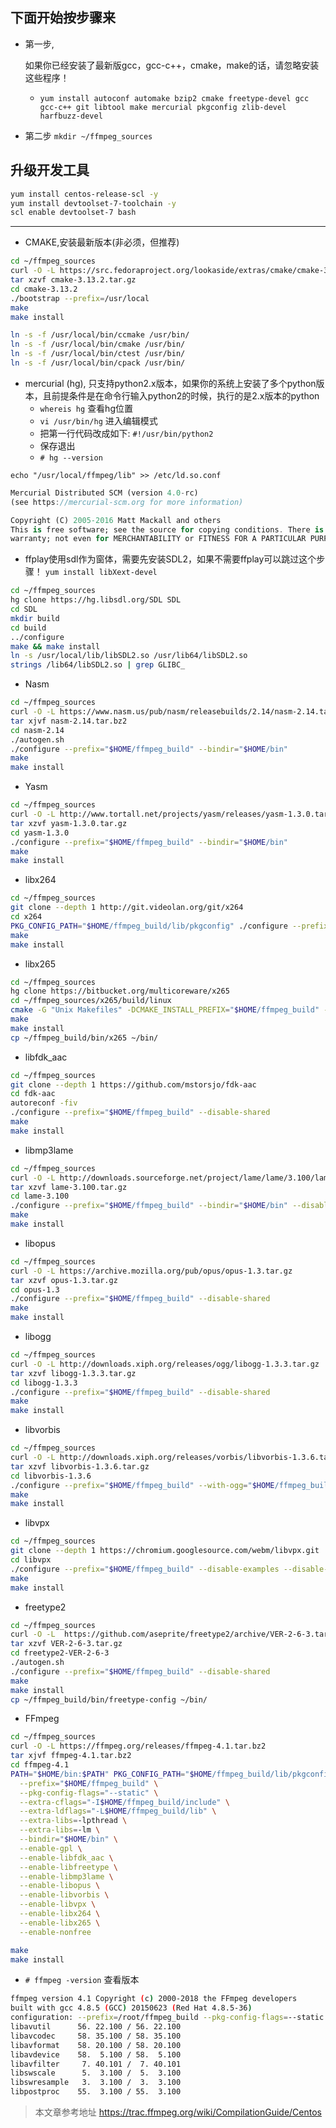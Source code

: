 ## 下面开始按步骤来

- 第一步,

  如果你已经安装了最新版gcc，gcc-c++，cmake，make的话，请忽略安装这些程序！

  - `yum install autoconf automake bzip2 cmake freetype-devel gcc gcc-c++ git libtool make mercurial pkgconfig zlib-devel harfbuzz-devel`

- 第二步
   `mkdir ~/ffmpeg_sources`



## 升级开发工具



```bash
yum install centos-release-scl -y
yum install devtoolset-7-toolchain -y
scl enable devtoolset-7 bash
```

------

- CMAKE,安装最新版本(非必须，但推荐)

```bash
cd ~/ffmpeg_sources
curl -O -L https://src.fedoraproject.org/lookaside/extras/cmake/cmake-3.13.2.tar.gz/sha512/da095d483326ed379bfc8fa54e95db3426149ab923479a757149a4aed5c90693c0244bc2c9550cf4b64385f5003ee2060fea1698d989ed13bd0198e718c40903/cmake-3.13.2.tar.gz
tar xzvf cmake-3.13.2.tar.gz
cd cmake-3.13.2
./bootstrap --prefix=/usr/local
make
make install

ln -s -f /usr/local/bin/ccmake /usr/bin/
ln -s -f /usr/local/bin/cmake /usr/bin/
ln -s -f /usr/local/bin/ctest /usr/bin/
ln -s -f /usr/local/bin/cpack /usr/bin/
```

- mercurial (hg), 只支持python2.x版本，如果你的系统上安装了多个python版本，且前提条件是在命令行输入python2的时候，执行的是2.x版本的python
  - `whereis hg` 查看hg位置
  - `vi /usr/bin/hg` 进入编辑模式
  - 把第一行代码改成如下: `#!/usr/bin/python2`
  - 保存退出
  - `# hg --version`

```
echo "/usr/local/ffmpeg/lib" >> /etc/ld.so.conf
```

```dart
Mercurial Distributed SCM (version 4.0-rc)
(see https://mercurial-scm.org for more information)

Copyright (C) 2005-2016 Matt Mackall and others
This is free software; see the source for copying conditions. There is NO
warranty; not even for MERCHANTABILITY or FITNESS FOR A PARTICULAR PURPOSE.
```

- ffplay使用sdl作为窗体，需要先安装SDL2，如果不需要ffplay可以跳过这个步骤！
   `yum install libXext-devel`

```bash
cd ~/ffmpeg_sources
hg clone https://hg.libsdl.org/SDL SDL
cd SDL
mkdir build
cd build
../configure
make && make install
ln -s /usr/local/lib/libSDL2.so /usr/lib64/libSDL2.so
strings /lib64/libSDL2.so | grep GLIBC_
```

- Nasm



```bash
cd ~/ffmpeg_sources
curl -O -L https://www.nasm.us/pub/nasm/releasebuilds/2.14/nasm-2.14.tar.bz2
tar xjvf nasm-2.14.tar.bz2
cd nasm-2.14
./autogen.sh
./configure --prefix="$HOME/ffmpeg_build" --bindir="$HOME/bin"
make
make install
```

- Yasm



```bash
cd ~/ffmpeg_sources
curl -O -L http://www.tortall.net/projects/yasm/releases/yasm-1.3.0.tar.gz
tar xzvf yasm-1.3.0.tar.gz
cd yasm-1.3.0
./configure --prefix="$HOME/ffmpeg_build" --bindir="$HOME/bin"
make
make install
```

- libx264



```bash
cd ~/ffmpeg_sources
git clone --depth 1 http://git.videolan.org/git/x264
cd x264
PKG_CONFIG_PATH="$HOME/ffmpeg_build/lib/pkgconfig" ./configure --prefix="$HOME/ffmpeg_build" --bindir="$HOME/bin" --enable-static
make
make install
```

- libx265



```bash
cd ~/ffmpeg_sources
hg clone https://bitbucket.org/multicoreware/x265
cd ~/ffmpeg_sources/x265/build/linux
cmake -G "Unix Makefiles" -DCMAKE_INSTALL_PREFIX="$HOME/ffmpeg_build" -DENABLE_SHARED:bool=off ../../source
make
make install
cp ~/ffmpeg_build/bin/x265 ~/bin/
```

- libfdk_aac



```bash
cd ~/ffmpeg_sources
git clone --depth 1 https://github.com/mstorsjo/fdk-aac
cd fdk-aac
autoreconf -fiv
./configure --prefix="$HOME/ffmpeg_build" --disable-shared
make
make install
```

- libmp3lame



```bash
cd ~/ffmpeg_sources
curl -O -L http://downloads.sourceforge.net/project/lame/lame/3.100/lame-3.100.tar.gz
tar xzvf lame-3.100.tar.gz
cd lame-3.100
./configure --prefix="$HOME/ffmpeg_build" --bindir="$HOME/bin" --disable-shared --enable-nasm
make
make install
```

- libopus



```bash
cd ~/ffmpeg_sources
curl -O -L https://archive.mozilla.org/pub/opus/opus-1.3.tar.gz
tar xzvf opus-1.3.tar.gz
cd opus-1.3
./configure --prefix="$HOME/ffmpeg_build" --disable-shared
make
make install
```

- libogg



```bash
cd ~/ffmpeg_sources
curl -O -L http://downloads.xiph.org/releases/ogg/libogg-1.3.3.tar.gz
tar xzvf libogg-1.3.3.tar.gz
cd libogg-1.3.3
./configure --prefix="$HOME/ffmpeg_build" --disable-shared
make
make install
```

- libvorbis



```bash
cd ~/ffmpeg_sources
curl -O -L http://downloads.xiph.org/releases/vorbis/libvorbis-1.3.6.tar.gz
tar xzvf libvorbis-1.3.6.tar.gz
cd libvorbis-1.3.6
./configure --prefix="$HOME/ffmpeg_build" --with-ogg="$HOME/ffmpeg_build" --disable-shared
make
make install
```

- libvpx



```bash
cd ~/ffmpeg_sources
git clone --depth 1 https://chromium.googlesource.com/webm/libvpx.git
cd libvpx
./configure --prefix="$HOME/ffmpeg_build" --disable-examples --disable-unit-tests --enable-vp9-highbitdepth --as=yasm
make
make install
```

- freetype2



```bash
cd ~/ffmpeg_sources
curl -O -L  https://github.com/aseprite/freetype2/archive/VER-2-6-3.tar.gz
tar xzvf VER-2-6-3.tar.gz
cd freetype2-VER-2-6-3
./autogen.sh
./configure --prefix="$HOME/ffmpeg_build" --disable-shared
make
make install
cp ~/ffmpeg_build/bin/freetype-config ~/bin/
```

- FFmpeg



```bash
cd ~/ffmpeg_sources
curl -O -L https://ffmpeg.org/releases/ffmpeg-4.1.tar.bz2
tar xjvf ffmpeg-4.1.tar.bz2
cd ffmpeg-4.1
PATH="$HOME/bin:$PATH" PKG_CONFIG_PATH="$HOME/ffmpeg_build/lib/pkgconfig" ./configure \
  --prefix="$HOME/ffmpeg_build" \
  --pkg-config-flags="--static" \
  --extra-cflags="-I$HOME/ffmpeg_build/include" \
  --extra-ldflags="-L$HOME/ffmpeg_build/lib" \
  --extra-libs=-lpthread \
  --extra-libs=-lm \
  --bindir="$HOME/bin" \
  --enable-gpl \
  --enable-libfdk_aac \
  --enable-libfreetype \
  --enable-libmp3lame \
  --enable-libopus \
  --enable-libvorbis \
  --enable-libvpx \
  --enable-libx264 \
  --enable-libx265 \
  --enable-nonfree

make
make install
```

- `# ffmpeg -version` 查看版本



```bash
ffmpeg version 4.1 Copyright (c) 2000-2018 the FFmpeg developers
built with gcc 4.8.5 (GCC) 20150623 (Red Hat 4.8.5-36)
configuration: --prefix=/root/ffmpeg_build --pkg-config-flags=--static --extra-cflags=-I/root/ffmpeg_build/include --extra-ldflags=-L/root/ffmpeg_build/lib --extra-libs=-lpthread --extra-libs=-lm --bindir=/root/bin --enable-gpl --enable-libfdk_aac --enable-libfreetype --enable-libmp3lame --enable-libopus --enable-libvorbis --enable-libvpx --enable-libx264 --enable-libx265 --enable-nonfree
libavutil      56. 22.100 / 56. 22.100
libavcodec     58. 35.100 / 58. 35.100
libavformat    58. 20.100 / 58. 20.100
libavdevice    58.  5.100 / 58.  5.100
libavfilter     7. 40.101 /  7. 40.101
libswscale      5.  3.100 /  5.  3.100
libswresample   3.  3.100 /  3.  3.100
libpostproc    55.  3.100 / 55.  3.100
```

> 本文章参考地址 https://trac.ffmpeg.org/wiki/CompilationGuide/Centos

